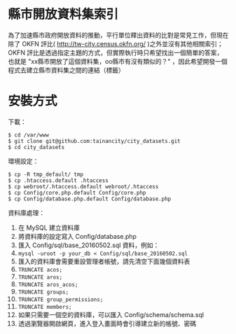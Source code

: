 縣市開放資料集索引
=========

為了加速縣市政府開放資料的推動，平行單位釋出資料的比對是常見工作，但現在除了 OKFN 評比( http://tw-city.census.okfn.org/ )之外並沒有其他相關索引； OKFN 評比是透過指定主題的方式，但實際執行時只希望找出一個簡單的答案，也就是 "xx縣市開放了這個資料集，oo縣市有沒有類似的？" ，因此希望開發一個程式去建立縣市資料集之間的連結（標籤）

安裝方式
=========

下載：

```
$ cd /var/www
$ git clone git@github.com:tainancity/city_datasets.git
$ cd city_datasets
```

環境設定：

```
$ cp -R tmp_default/ tmp
$ cp .htaccess.default .htaccess
$ cp webroot/.htaccess.default webroot/.htaccess
$ cp Config/core.php.default Config/core.php
$ cp Config/database.php.default Config/database.php
```

資料庫處理：

1. 在 MySQL 建立資料庫
2. 將資料庫的設定寫入 Config/database.php
3. 匯入 Config/sql/base_20160502.sql 資料，例如：
  1. `mysql -uroot -p your_db < Config/sql/base_20160502.sql`
4. 匯入的資料庫會需要重設管理者帳號，請先清空下面幾個資料表
  1. `TRUNCATE acos;`
  2. `TRUNCATE aros;`
  3. `TRUNCATE aros_acos;`
  4. `TRUNCATE groups;`
  5. `TRUNCATE group_permissions;`
  6. `TRUNCATE members;`
5. 如果只需要一個空的資料庫，可以匯入 Config/schema/schema.sql
6. 透過瀏覽器開啟網頁，進入登入畫面時會引導建立新的帳號、密碼

